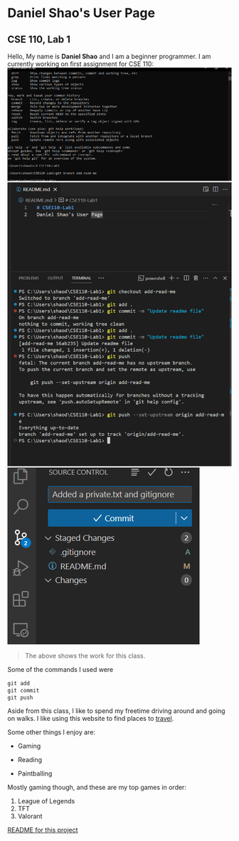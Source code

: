 # Daniel Shao's User Page
## CSE 110, Lab 1

Hello, My name is **Daniel Shao** and I am a beginner programmer. I am currently working on first assignment for CSE 110:
![Command Prompt](CSE110_Lab10.png)
![VSCode](CSE110_Lab11.png)
![Source Control](CSE110_Lab12.png)
> The above shows the work for this class.

Some of the commands I used were 
```
git add
git commit
git push
```

Aside from this class, I like to spend my freetime driving around and going on walks. I like using this website to find places to [travel](https://www.nps.gov/state/ca/index.htm).

Some other things I enjoy are:
- Gaming
* Reading
+ Paintballing

Mostly gaming though, and these are my top games in order:
1. League of Legends
2. TFT
3. Valorant

[README for this project](README.md)


